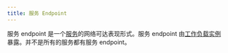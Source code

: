 ```yaml
---
title: 服务 Endpoint
---
```

服务 endpoint 是一个[服务](#%E6%9C%8D%E5%8A%A1)的网络可达表现形式。服务 endpoint 由[工作负载实例](#%E5%B7%A5%E4%BD%9C%E8%B4%9F%E8%BD%BD%E5%AE%9E%E4%BE%8B)暴露。并不是所有的服务都有服务 endpoint。
